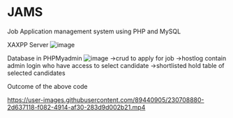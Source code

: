 # JAMS
Job Application management system using PHP and MySQL

XAXPP Server
![image](https://user-images.githubusercontent.com/89440905/230707326-64d4f76f-1aac-4715-a562-2ac355d32d3e.png)


Database in PHPMyadmin
![image](https://user-images.githubusercontent.com/89440905/230707352-976e6085-6ae0-47cb-9056-c55a6f4b5c86.png)
->crud to apply for job
->hostlog contain admin login who have access to select candidate
->shortlisted hold table of selected candidates

Outcome of the above code

https://user-images.githubusercontent.com/89440905/230708880-2d637118-f082-4914-af30-283d9d002b21.mp4

